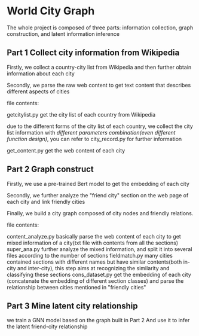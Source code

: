 # World City Graph

The whole project is composed of three parts: information collection, graph construction, and latent information inference

## Part 1 Collect city information from Wikipedia

Firstly, we collect a country-city list from Wikipedia and then further obtain information about each city

Secondly, we parse the raw web content to get text content that describes different aspects of cities 

file contents:

getcitylist.py  get the city list of each country from Wikipedia <br/>

due to the different forms of the city list of each country, we collect the city list information with *different parameters combination(even different function design)*, you can refer to city_record.py for further information

get_content.py get the web content of each city



## Part 2 Graph construct

Firstly, we use a pre-trained Bert model to get the embedding of each city

Secondly, we further analyze the "friend city" section on the web page of each city and link friendly cities

Finally, we build a city graph composed of city nodes and friendly relations.

file contents:

content_analyze.py basically parse the web content of each city to get mixed information of a city(txt file with contents from all the sections)
super_ana.py       further analyze the mixed information, and split it into several files according to the number of sections
fieldmatch.py      many cities contained sections with different names but have similar contents(both in-city and inter-city), this step aims at 
                   recognizing the similarity and classifying these sections
cons_dataset.py    get the embedding of each city (concatenate the embedding of different section classes) and parse the relationship between cities 
                  mentioned in "friendly cities"


## Part 3 Mine latent city relationship

we train a GNN model based on the graph built in Part 2 And use it to infer the latent friend-city relationship



